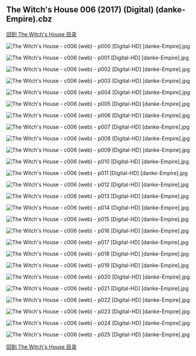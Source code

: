 ## The Witch's House 006 (2017) (Digital) (danke-Empire).cbz


[回到 The Witch's House 目录](https://github.com/alicewish/markdown/blob/master/series/Witchs-House.md)


![The Witch's House - c006 (web) - p000 [Digital-HD] [danke-Empire].jpg](https://wx1.sinaimg.cn/large/6a9fdecagy1fmsj50czlhj20p011i7bj.jpg)

![The Witch's House - c006 (web) - p001 [Digital-HD] [danke-Empire].jpg](https://wx1.sinaimg.cn/large/6a9fdecagy1fmsj521l7lj20p011iton.jpg)

![The Witch's House - c006 (web) - p002 [Digital-HD] [danke-Empire].jpg](https://wx1.sinaimg.cn/large/6a9fdecagy1fmsj55se8uj20p011iamu.jpg)

![The Witch's House - c006 (web) - p003 [Digital-HD] [danke-Empire].jpg](https://wx1.sinaimg.cn/large/6a9fdecagy1fmsj59evy6j20p011inbt.jpg)

![The Witch's House - c006 (web) - p004 [Digital-HD] [danke-Empire].jpg](https://wx1.sinaimg.cn/large/6a9fdecagy1fmsj5da312j20p011info.jpg)

![The Witch's House - c006 (web) - p005 [Digital-HD] [danke-Empire].jpg](https://wx1.sinaimg.cn/large/6a9fdecagy1fmsj5gxnrbj20p011itmw.jpg)

![The Witch's House - c006 (web) - p006 [Digital-HD] [danke-Empire].jpg](https://wx1.sinaimg.cn/large/6a9fdecagy1fmsj5kthehj20p011itn5.jpg)

![The Witch's House - c006 (web) - p007 [Digital-HD] [danke-Empire].jpg](https://wx1.sinaimg.cn/large/6a9fdecagy1fmsj5oca52j20p011iaoz.jpg)

![The Witch's House - c006 (web) - p008 [Digital-HD] [danke-Empire].jpg](https://wx1.sinaimg.cn/large/6a9fdecagy1fmsj5sbkw0j20p011itmr.jpg)

![The Witch's House - c006 (web) - p009 [Digital-HD] [danke-Empire].jpg](https://wx1.sinaimg.cn/large/6a9fdecagy1fmsj5uvjz0j20p011itov.jpg)

![The Witch's House - c006 (web) - p010 [Digital-HD] [danke-Empire].jpg](https://wx1.sinaimg.cn/large/6a9fdecagy1fmsj5yllhlj20p011itno.jpg)

![The Witch's House - c006 (web) - p011 [Digital-HD] [danke-Empire].jpg](https://wx1.sinaimg.cn/large/6a9fdecagy1fmsj62creej20p011iwtw.jpg)

![The Witch's House - c006 (web) - p012 [Digital-HD] [danke-Empire].jpg](https://wx1.sinaimg.cn/large/6a9fdecagy1fmsj667whij20p011iqhx.jpg)

![The Witch's House - c006 (web) - p013 [Digital-HD] [danke-Empire].jpg](https://wx1.sinaimg.cn/large/6a9fdecagy1fmsj6bc1jsj20p011itp8.jpg)

![The Witch's House - c006 (web) - p014 [Digital-HD] [danke-Empire].jpg](https://wx1.sinaimg.cn/large/6a9fdecagy1fmsj6exrmaj20p011itl3.jpg)

![The Witch's House - c006 (web) - p015 [Digital-HD] [danke-Empire].jpg](https://wx1.sinaimg.cn/large/6a9fdecagy1fmsj6kuy8kj20p011incv.jpg)

![The Witch's House - c006 (web) - p016 [Digital-HD] [danke-Empire].jpg](https://wx1.sinaimg.cn/large/6a9fdecagy1fmsj6ombfhj20p011incg.jpg)

![The Witch's House - c006 (web) - p017 [Digital-HD] [danke-Empire].jpg](https://wx1.sinaimg.cn/large/6a9fdecagy1fmsj6t1mrvj20p011iaoo.jpg)

![The Witch's House - c006 (web) - p018 [Digital-HD] [danke-Empire].jpg](https://wx1.sinaimg.cn/large/6a9fdecagy1fmsj6wvws9j20p011i7if.jpg)

![The Witch's House - c006 (web) - p019 [Digital-HD] [danke-Empire].jpg](https://wx1.sinaimg.cn/large/6a9fdecagy1fmsj70ihjzj20p011ik3m.jpg)

![The Witch's House - c006 (web) - p020 [Digital-HD] [danke-Empire].jpg](https://wx1.sinaimg.cn/large/6a9fdecagy1fmsj73xinkj20p011i7hj.jpg)

![The Witch's House - c006 (web) - p021 [Digital-HD] [danke-Empire].jpg](https://wx1.sinaimg.cn/large/6a9fdecagy1fmsj77naivj20p011ians.jpg)

![The Witch's House - c006 (web) - p022 [Digital-HD] [danke-Empire].jpg](https://wx1.sinaimg.cn/large/6a9fdecagy1fmsj7ct60jj20p011ina7.jpg)

![The Witch's House - c006 (web) - p023 [Digital-HD] [danke-Empire].jpg](https://wx1.sinaimg.cn/large/6a9fdecagy1fmsj7gtdy0j20p011igyj.jpg)

![The Witch's House - c006 (web) - p024 [Digital-HD] [danke-Empire].jpg](https://wx1.sinaimg.cn/large/6a9fdecagy1fmsj7kihbhj20p011in8a.jpg)

![The Witch's House - c006 (web) - p025 [Digital-HD] [danke-Empire].jpg](https://wx1.sinaimg.cn/large/6a9fdecagy1fmsj7nn7gwj20p011iah5.jpg)

[回到 The Witch's House 目录](https://github.com/alicewish/markdown/blob/master/series/Witchs-House.md)

